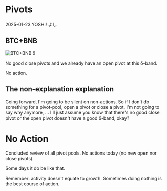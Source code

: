 # Pivots

2025-01-23 YOSHI! よし

## BTC+BNB

![BTC+BNB δ](imgs/01-btc-bnb-δ.png)

No good close pivots and we already have an open pivot at this δ-band.

No action.

## The non-explanation explanation

Going forward, I'm going to be silent on non-actions. So if I don't do something for a pivot-pool, open a pivot or close a pivot, I'm not going to say why anymore, ... I'll just assume you know that there's no good close pivot or the open pivot doesn't have a good δ-band, okay?

# No Action

Concluded review of all pivot pools. No actions today (no new open nor close pivots).

Some days it do be like that.

Remember: activity doesn't equate to growth. Sometimes doing nothing is the best course of action.
